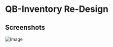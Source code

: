 # QB-Inventory Re-Design

## Screenshots
![Image](https://github.com/vipexv/QB-Inventory-Re-Design/assets/101529155/250152d3-9b9b-44e1-b111-95d1c640ae66)

